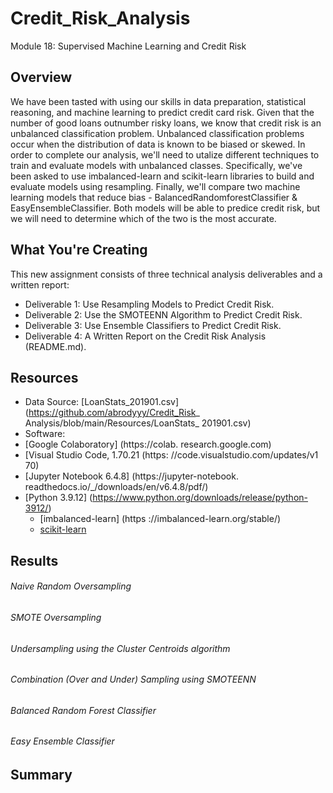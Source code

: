 # Credit_Risk_Analysis
Module 18: Supervised Machine Learning and Credit Risk

## Overview
We have been tasted with using our skills in data preparation, statistical reasoning, and machine learning to predict credit card risk. Given that the number of good loans outnumber risky loans, we know that credit risk is an unbalanced classification problem. Unbalanced classification problems occur when the distribution of data is known to be biased or skewed. In order to complete our analysis, we'll need to utalize different techniques to train and evaluate models with unbalanced classes. Specifically, we've been asked to use imbalanced-learn and scikit-learn libraries to build and evaluate models using resampling. Finally, we'll compare two machine learning models that reduce bias - BalancedRandomforestClassifier & EasyEnsembleClassifier. Both models will be able to predice credit risk, but we will need to determine which of the two is the most accurate.


## What You're Creating
This new assignment consists of three technical analysis deliverables and a written report:
- Deliverable 1: Use Resampling Models to Predict Credit Risk.
- Deliverable 2: Use the SMOTEENN Algorithm to Predict Credit Risk.
- Deliverable 3: Use Ensemble Classifiers to Predict Credit Risk.
- Deliverable 4: A Written Report on the Credit Risk Analysis (README.md).


## Resources
- Data Source: [LoanStats_201901.csv]
(https://github.com/abrodyyy/Credit_Risk_ Analysis/blob/main/Resources/LoanStats_ 201901.csv)
- Software:
- [Google Colaboratory] (https://colab. research.google.com)
- [Visual Studio Code, 1.70.21 (https: //code.visualstudio.com/updates/v1 70)
- [Jupyter Notebook 6.4.8] (https://jupyter-notebook. readthedocs.io/_/downloads/en/v6.4.8/pdf/)
- [Python 3.9.12] (https://www.python.org/downloads/release/python-3912/)
    - [imbalanced-learn] (https ://imbalanced-learn.org/stable/)
    - [scikit-learn](https://scikit-learn.org/stable/)


## Results

###### Naive Random Oversampling

###### SMOTE Oversampling

###### Undersampling using the Cluster Centroids algorithm

###### Combination (Over and Under) Sampling using SMOTEENN

###### Balanced Random Forest Classifier

###### Easy Ensemble Classifier


## Summary